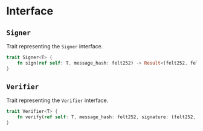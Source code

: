 # Interface

## `Signer`

Trait representing the `Signer` interface.

```rust
trait Signer<T> {
    fn sign(ref self: T, message_hash: felt252) -> Result<(felt252, felt252), felt252>;
}
```

## `Verifier`

Trait representing the `Verifier` interface.

```rust
trait Verifier<T> {
    fn verify(ref self: T, message_hash: felt252, signature: (felt252, felt252)) -> bool;
}
```
